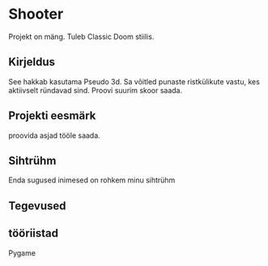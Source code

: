 # Shooter

Projekt on mäng. Tuleb Classic Doom stiilis.

## Kirjeldus
See hakkab kasutama Pseudo 3d. Sa võitled punaste ristkülikute vastu, kes aktiivselt ründavad sind. Proovi suurim skoor saada.

## Projekti eesmärk

proovida asjad tööle saada.

## Sihtrühm
Enda sugused inimesed on rohkem minu sihtrühm

## Tegevused


## tööriistad
Pygame

